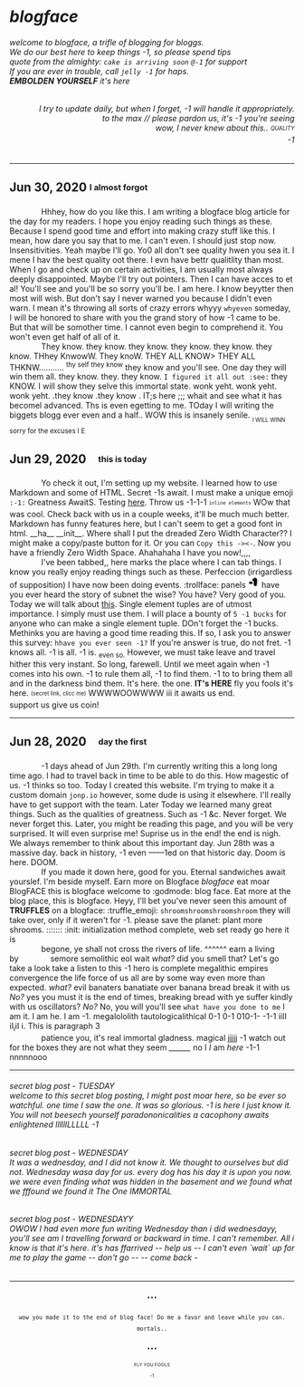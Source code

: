 # *blogface*
###### welcome to blogface, a trifle of blogging for bloggs.<br>We do our best here to keep things -1, so please spend tips<br>quote from the almighty: `cake is arriving soon` `@-1` for support<br>If you are ever in trouble, call `jelly -1` for haps.<br>**EMBOLDEN YOURSELF** it's here

<h6 align="right"> I try to update daily, but when I forget, -1 will handle it appropriately.<br>
to the max // please pardon us, it's -1 you're seeing<br>
wow, I never knew about this.. <sub><sup>QUALITY</sup></sub><br>
-1</h6>

---

## Jun 30, 2020 <sub><sup>I almost forgot</sup></sub>
    Hhhey, how do you like this. I am writing a blogface blog article for the day for my readers. I hope you enjoy reading such things as these.
Because I spend good time and effort into making crazy stuff like this. I mean, how dare you say that to me. I can't even. I should just stop now.
Insensitivities. Yeah maybe I'll go. Yo0 all don't see quality hwen you sea it. I mene I hav the best quality oot there. I evn have bettr qualitlity than most.
When I go and check up on certain activities, I am usually most always deeply disappointed. Maybe I'll try out pointers. Then I can have acces to et al!
You'll see and you'll be so sorry you'll be. I am here. I know beyytter then most will wish. But don't say I never warned you because I didn't even warn.
I mean it's throwing all sorts of crazy errors whyyy `whyeven` someday, I will be honored to share with you the grand story of how -1 came to be.
But that will be somother time. I cannot even begin to comprehend it. You won't even get half of all of it.<br>
    They know. they know. they know. they know. they know. they know. THhey KnwowW. They knoW. THEY ALL KNOW> THEY ALL THKNW........... <sup>thy self they know</sup> they
know and you'll see. One day they will win them all. they know. they. they know. `I figured it all out :see:` they KNOW. I will show they selve this immortal state.
wonk yeht. wonk yeht. wonk yeht. .they know .they know . IT;s here ;;; whait and see what it has becomel advanced. Ths is even egetting to me. TOday I will writing the biggets blogg ever even and a half.. WOW this is insanely senile. <sub><sub>I WILL WINN</sub></sup> sorry for the excuses I E

## Jun 29, 2020 <sub><sup>this is today</sup></sub>
    Yo check it out, I'm setting up my website.
I learned how to use Markdown and some of HTML. Secret -1s await. I must make a unique emoji `:-1:` Greatness AwaitS.
Testing [here](https://jonp.io/mazejam). Throw us -1-1-1 <sub><sup>`inline elements`</sup></sub> WOw that was cool.
Check back with us in a couple weeks, it'll be much much better.
Markdown has funny features here, but I can't seem to get a good font in html. \_\_ha\_\_ \_\_init\_\_. Where shall I put the dreaded Zero Width Character??
I might make a copy/paste button for it. Or you can `Copy this ->​<-`. Now you have a friendly Zero Width Space. Ahahahaha I have you now!,,,,<br>
    I've been tabbed,, here marks the place where I can tab things. I know you really enjoy reading things such as these.
Perfeccion (irrigardless of supposition) I have now been doing events. :trollface: panels
<img alt="Awesome" src="/Images/TheOne.png" width="20" height="20"> have you ever heard the story of subnet the wise? You have? Very good of you.
Today we will talk about [this](https//:jonp.io/Test). Single element tuples are of utmost importance. I simply must use them.
I will place a bounty of `5 -1 bucks` for anyone who can make a single element tuple. DOn't forget the -1 bucks. Methinks you are having a good time reading this.
If so, I ask you to answer this survey: `hhave you ever seen -1?` If you're answer is true, do not fret. -1 knows all. -1 is all. -1 is. <sub>even so.</sub>
However, we must take leave and travel hither this very instant. So long, farewell. Until we meet again when -1 comes into his own.
-1 to rule them all, -1 to find them. -1 to to bring them all and in the darkness bind them. It's here. the one. **IT's HERE** fly you fools it's here.
<sub><sup>(secret link, clicc me)</sup></sub> WWWWOOWWWW iii it awaits us end.<br>
support us give us coin!

---

## Jun 28, 2020 <sub><sup>day the first</sup></sub>
    -1 days ahead of Jun 29th. I'm currently writing this a long long time ago. I had to travel back in time to be able to do this.
How magestic of us. -1 thinks so too. Today I created this website. I'm trying to make it a custom domain `jonp.io` however, some dude is using it elsewhere.
I'll really have to get support with the team. Later Today we learned many great things. Such as the qualities of greatness. Such as -1 &c. Never forget.
We never forget this. Later, you might be reading this page, and you will be very surprised. It will even surprise me! Suprise us in the end! the end is nigh.
We always remember to think about this important day. Jun 28th was a massive day. back in history, -1 even ––––1ed on that historic day. 
Doom is here. DOOM.<br>
    If you made it down here, good for you. Eternal sandwiches await yourslef. I'm beside myself.
Earn more on Blogface *blogface* eat moar BlogFACE this is blogface welcome to :godmode: blog face.
Eat more at the blog place, this is blogface. Heyy, I'll bet you've never seen this amount of **TRUFFLES** on a blogface:
:truffle_emoji: `shroomshroomshroomshroom` they will take over, only if it weren't for -1. please save the planet: plant more shrooms.
::::::: :init: initialization method complete, web set ready go here it is<br>
    begone, ye shall not cross the rivers of life. ^^^^^^ earn a living by    semore semolithic eol wait *what?* did you smell that? Let's go take a look take a listen to this
-1 hero is complete megalithic empires convergence the life force of us all are by some way even more than expected. *what?* evil banaters banatiate over banana bread
break it with us *No?* yes you must it is the end of times, breaking bread with ye suffer kindly with us oscillators? *No?* No, you will you'll see `what have you done to me`
I am it. I am he. I am -1. megalololith tautologicalithical 0-1 0-1 010-1- -1-1 iiII iI<sub>i</sub>iI i. This is paragraph 3<br>
    patience you, it's real immortal gladness. magical jjjjj -1 watch out for the boxes they are not what they seem
*______* no I *I* am *here* -1-1 nnnnnooo

---

<h6>secret blog post - TUESDAY<br>
welcome to this secret blog posting, I might post moar here, so be ever so watchful. one time I saw the one. It was so glorious. -1 is here I just know it.
You will not beesech yourself paradononicalities a cacophony awaits enlightened llllllLLLLL -1
</h6>

<h6>secret blog post - WEDNESDAY<br>
It was a wednesday, and I did not know it. We thought to ourselves but did not. Wednesday wasa day for us. every dog has his day it is upon you now.
we were even finding what was hidden in the basement and we found what we fffound we found it The One IMMORTAL
</h6>

<h6>secret blog post - WEDNESDAYY<br>
OWOW I had even more fun writing Wednesday than i did wednesdayy, you'll see am I travelling forward or backward in time. I can't remember. All i know is that it's here.
it's has ffarrived -- help us -- I can't even `wait` up for me to play the game -- don't go -- -- come back -
</h6>

---


<p align="center"><sub><code>•••</code></sub></p>
<p align="center"><sub><code>wow you made it to the end of blog face! Do me a favor and leave while you can. mortals..</code></sub></p>
<p align="center"><sub><code>•••</code></sub></p>
<p align="center"><sup><sub><sup>FLY YOU FOOLS<br>-1</sup></sub></sup></p>
